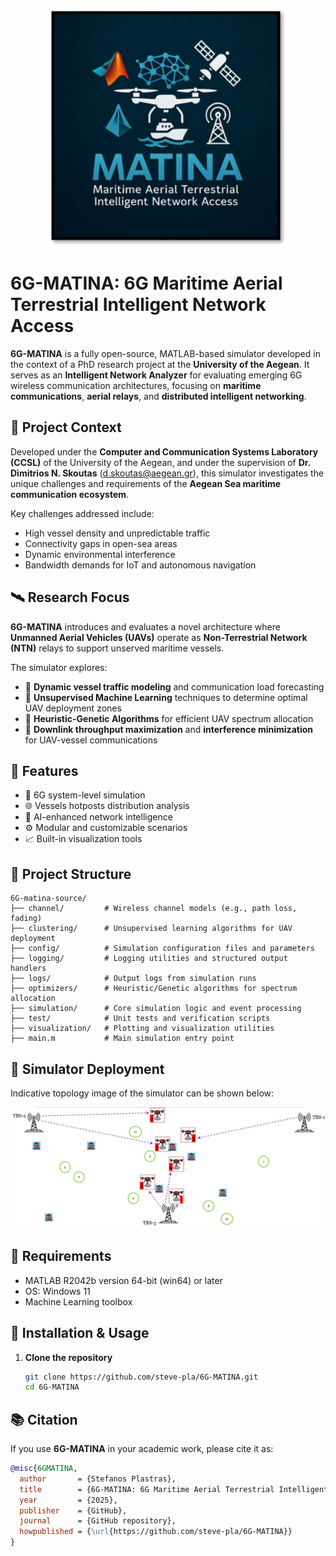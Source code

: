 <p align="center">
  <img src="https://github.com/steve-pla/6G-MATINA/blob/main/resources/images/matina_6g_logo.png" alt="MATINA 6G Logo" width="380" />
</p>


# 6G-MATINA: 6G Maritime Aerial Terrestrial Intelligent Network Access

**6G-MATINA** is a fully open-source, MATLAB-based simulator developed in the context of a PhD research project at the **University of the Aegean**. It serves as an **Intelligent Network Analyzer** for evaluating emerging 6G wireless communication architectures, focusing on **maritime communications**, **aerial relays**, and **distributed intelligent networking**.



## 🌊 Project Context

Developed under the **Computer and Communication Systems Laboratory (CCSL)** of the University of the Aegean, and under the supervision of **Dr. Dimitrios N. Skoutas** (d.skoutas@aegean.gr), this simulator investigates the unique challenges and requirements of the **Aegean Sea maritime communication ecosystem**.

Key challenges addressed include:

- High vessel density and unpredictable traffic
- Connectivity gaps in open-sea areas
- Dynamic environmental interference
- Bandwidth demands for IoT and autonomous navigation

## 🛰️ Research Focus

**6G-MATINA** introduces and evaluates a novel architecture where **Unmanned Aerial Vehicles (UAVs)** operate as **Non-Terrestrial Network (NTN)** relays to support unserved maritime vessels.

The simulator explores:

- 📡 **Dynamic vessel traffic modeling** and communication load forecasting  
- 🧠 **Unsupervised Machine Learning** techniques to determine optimal UAV deployment zones  
- 🧬 **Heuristic-Genetic Algorithms** for efficient UAV spectrum allocation  
- 📶 **Downlink throughput maximization** and **interference minimization** for UAV-vessel communications  

## 🚀 Features
- 📡 6G system-level simulation
- 🌐 Vessels hotposts distribution analysis
- 🤖 AI-enhanced network intelligence
- ⚙️ Modular and customizable scenarios
- 📈 Built-in visualization tools

## 📁 Project Structure
```
6G-matina-source/
├── channel/         # Wireless channel models (e.g., path loss, fading)
├── clustering/      # Unsupervised learning algorithms for UAV deployment
├── config/          # Simulation configuration files and parameters
├── logging/         # Logging utilities and structured output handlers
├── logs/            # Output logs from simulation runs
├── optimizers/      # Heuristic/Genetic algorithms for spectrum allocation
├── simulation/      # Core simulation logic and event processing
├── test/            # Unit tests and verification scripts
├── visualization/   # Plotting and visualization utilities
├── main.m           # Main simulation entry point
```


## 🌊 Simulator Deployment

Indicative topology image of the simulator can be shown below: 

![Topology](https://github.com/steve-pla/6G-MATINA/blob/main/resources/images/matina_topology.png)


## 🧰 Requirements
- MATLAB R2042b version 64-bit (win64) or later
- OS: Windows 11
- Machine Learning toolbox

## 🔧 Installation & Usage

1. **Clone the repository**
   ```bash
   git clone https://github.com/steve-pla/6G-MATINA.git
   cd 6G-MATINA

## 📚 Citation

If you use **6G-MATINA** in your academic work, please cite it as:

```bibtex
@misc{6GMATINA,
  author       = {Stefanos Plastras},
  title        = {6G-MATINA: 6G Maritime Aerial Terrestrial Intelligent Network Access},
  year         = {2025},
  publisher    = {GitHub},
  journal      = {GitHub repository},
  howpublished = {\url{https://github.com/steve-pla/6G-MATINA}}
}

